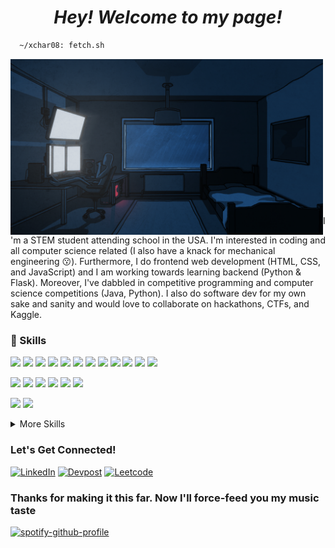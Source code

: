 <h1 align="center">
  <i> Hey! Welcome to my page!</i>
</h1>

```sh 
  ~/xchar08: fetch.sh 
```

<img src="gifs\lofi-room.gif" width="500px" img align="left"/>

```haskell
  xchar08@github 
  --------------------------
  os • gentoo linux 
  shell • alacritty
  dms • kde plasma

  learning • machine learning,
  reactjs, swift 
  hobbies • coding,
  calisthenics

  repos • 25
  commits • 1574+
  issues • 4

```

I'm a STEM student attending school in the USA. I'm interested in coding and all
computer science related (I also have a knack for mechanical engineering 😗).
Furthermore, I do frontend web development (HTML, CSS, and JavaScript) and I am
working towards learning backend (Python & Flask). Moreover, I've dabbled in
competitive programming and computer science competitions (Java, Python). I also
do software dev for my own sake and sanity and would love to collaborate on
hackathons, CTFs, and Kaggle. 

### 💼 Skills

![](https://img.shields.io/badge/Code-C++-informational?style=flat&logo=Cpp&logoColor=white&color=23272a)
![](https://img.shields.io/badge/Code-C-informational?style=flat&logo=C&logoColor=white&color=23272a)
![](https://img.shields.io/badge/Code-Java-informational?style=flat&logo=Java&logoColor=white&color=23272a)
![](https://img.shields.io/badge/Code-bash-informational?style=flat&logo=bash&logoColor=white&color=23272a)
![](https://img.shields.io/badge/Code-Html-informational?style=flat&logo=Html&logoColor=white&color=23272a)
![](https://img.shields.io/badge/Code-MySQL-informational?style=flat&logo=MySQL&logoColor=white&color=23272a)
![](https://img.shields.io/badge/Code-MsSQL-informational?style=flat&logo=microsoftsqlserver&logoColor=white&color=23272a)
![](https://img.shields.io/badge/Code-Python-informational?style=flat&logo=Python&logoColor=white&color=23272a)
![](https://img.shields.io/badge/Code-JQL-informational?style=flat&logo=jquery&logoColor=white&color=23272a)
![](https://img.shields.io/badge/Code-Assembly-informational?style=flat&logo=amazonec2&logoColor=white&color=23272a)
![](https://img.shields.io/badge/Code-ReactNative-informational?style=flat&logo=react&logoColor=white&color=23272a)
![](https://img.shields.io/badge/Code-Javascript-informational?style=flat&logo=javascript&logoColor=white&color=23272a)

![](https://img.shields.io/badge/OS-Gentoo-informational?style=flat&logo=Gentoo&logoColor=white&color=23272a)
![](https://img.shields.io/badge/OS-Arch-informational?style=flat&logo=archlinux&logoColor=white&color=23272a)
![](https://img.shields.io/badge/OS-Ubuntu-informational?style=flat&logo=ubuntu&logoColor=white&color=23272a)
![](https://img.shields.io/badge/OS-Fedora-informational?style=flat&logo=fedora&logoColor=white&color=23272a)
![](https://img.shields.io/badge/OS-Linux-informational?style=flat&logo=Linux&logoColor=white&color=23272a)
![](https://img.shields.io/badge/OS-Windows-informational?style=flat&logo=Windows&logoColor=white&color=23272a)

![](https://img.shields.io/badge/Framework-VueJs-informational?style=flat&logo=vuedotjs&logoColor=white&color=23272a)
![](https://img.shields.io/badge/Framework-Hugo-informational?style=flat&logo=hugo&logoColor=white&color=23272a)

<details>
<summary>More Skills</summary>
<br>

![](https://img.shields.io/badge/Style-CSS-informational?style=flat&logo=css3&logoColor=white&color=23272a)

![](https://img.shields.io/badge/Tools-Docker-informational?style=flat&logo=docker&logoColor=white&color=23272a)
![](https://img.shields.io/badge/Tools-NPM-informational?style=flat&logo=npm&logoColor=white&color=23272a)
![](https://img.shields.io/badge/Tools-Illustrator-informational?style=flat&logo=Adobe-Illustrator&logoColor=white&color=23272a)
![](https://img.shields.io/badge/Tools-GitHub-informational?style=flat&logo=GitHub&logoColor=white&color=23272a)
![](https://img.shields.io/badge/Tools-GitLab-informational?style=flat&logo=GitLab&logoColor=white&color=23272a)
![](https://img.shields.io/badge/Tools-Jira-informational?style=flat&logo=Jira-Software&logoColor=white&color=23272a)
![](https://img.shields.io/badge/Tools-Office-informational?style=flat&logo=microsoftoffice&logoColor=white&color=23272a)
![](https://img.shields.io/badge/Tools-Xorg-informational?style=flat&logo=x.org&logoColor=white&color=23272a)


</details>

### Let's Get Connected!
<a href="https://www.linkedin.com/in/jeremiahpitts/" target="_blank">![LinkedIn](https://img.shields.io/badge/linkedin-%230077B5.svg?style=for-the-badge&logo=linkedin&logoColor=white)</a>
<a href="https://devpost.com/xchar08" target="_blank">![Devpost](https://img.shields.io/badge/devpost-%230077B5.svg?style=for-the-badge&logo=devpost&logoColor=white)</a>
<a href="https://leetcode.com/xchar08" target="_blank">![Leetcode](https://img.shields.io/badge/leetcode-%230077B5.svg?style=for-the-badge&logo=leetcode&logoColor=white)</a>
  <!--
  ![GitHub stats](https://github-readme-stats.vercel.app/api?username=itschoccy&bg_color=45,ffb347,b19cd9&show_icons=true&text_color=ffffff&title_color=ffffff&icon_color=ffffff)
  -->
  
 <!-- ### Stats :)
![GitHub streak stats](https://github-readme-streak-stats.herokuapp.com/?user=xchar08&theme=dark)
![Top Langs](https://github-readme-stats-git-masterrstaa-rickstaa.vercel.app/api/top-langs/?username=xchar08&langs_count=3)
-->


### Thanks for making it this far. Now I'll force-feed you my music taste
[![spotify-github-profile](https://spotify-github-profile.vercel.app/api/view?uid=31vgsricber7rv5zbrnymszoc6du&cover_image=true&theme=novatorem&show_offline=false&background_color=121212&interchange=false&bar_color=53b14f&bar_color_cover=false)](https://github.com/xchar08)

<h1></h1>
